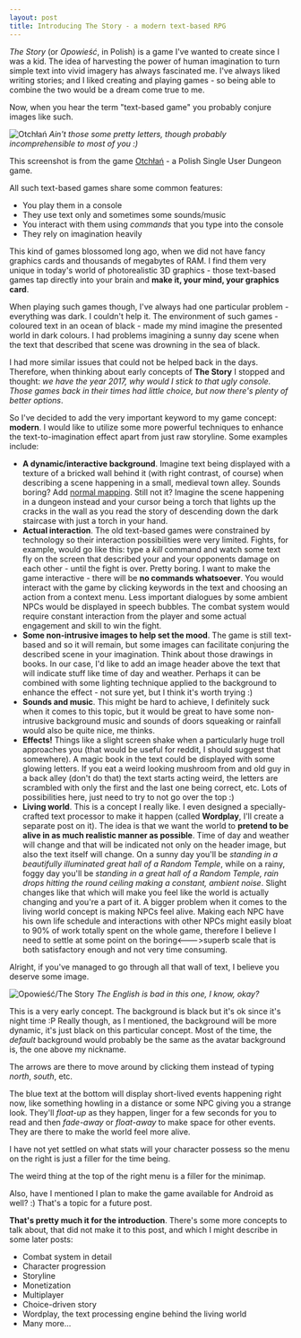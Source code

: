 ```yaml
---
layout: post
title: Introducing The Story - a modern text-based RPG
---
```


*The Story* (or *Opowieść*, in Polish) is a game I've wanted to create since I was a kid. The idea of harvesting the power of human imagination to turn simple text into vivid imagery has always fascinated me. I've always liked writing stories; and I liked creating and playing games - so being able to combine the two would be a dream come true to me.

Now, when you hear the term "text-based game" you probably conjure images like such.

![Otchłań]({{site.baseurl}}/public/images/otchlan_1.jpg)
*Ain't those some pretty letters, though probably incomprehensible to most of you :)*

This screenshot is from the game [Otchłań](http://otchlan.pl/) - a Polish Single User Dungeon game.

All such text-based games share some common features:
- You play them in a console
- They use text only and sometimes some sounds/music
- You interact with them using *commands* that you type into the console
- They rely on imagination heavily

This kind of games blossomed long ago, when we did not have fancy graphics cards and thousands of megabytes of RAM. I find them very unique in today's world of photorealistic 3D graphics - those text-based games tap directly into your brain and **make it, your mind, your graphics card**.

When playing such games though, I've always had one particular problem - everything was dark. I couldn't help it. The environment of such games - coloured text in an ocean of black - made my mind imagine the presented world in dark colours. I had problems imagining a sunny day scene when the text that described that scene was drowning in the sea of black.

I had more similar issues that could not be helped back in the days. Therefore, when thinking about early concepts of **The Story** I stopped and thought: *we have the year 2017, why would I stick to that ugly console. Those games back in their times had little choice, but now there's plenty of better options*.

So I've decided to add the very important keyword to my game concept: **modern**. I would like to utilize some more powerful techniques to enhance the text-to-imagination effect apart from just raw storyline. Some examples include:
- **A dynamic/interactive background**. Imagine text being displayed with a texture of a bricked wall behind it (with right contrast, of course) when describing a scene happening in a small, medieval town alley. Sounds boring? Add [normal mapping](https://learnopengl.com/img/advanced-lighting/normal_mapping_compare.png). Still not it? Imagine the scene happening in a dungeon instead and your cursor being a torch that lights up the cracks in the wall as you read the story of descending down the dark staircase with just a torch in your hand.
- **Actual interaction**. The old text-based games were constrained by technology so their interaction possibilities were very limited. Fights, for example, would go like this: type a *kill* command and watch some text fly on the screen that described your and your opponents damage on each other - until the fight is over. Pretty boring. I want to make the game interactive - there will be **no commands whatsoever**. You would interact with the game by clicking keywords in the text and choosing an action from a context menu. Less important dialogues by some ambient NPCs would be displayed in speech bubbles. The combat system would require constant interaction from the player and some actual engagement and skill to win the fight.
- **Some non-intrusive images to help set the mood**. The game is still text-based and so it will remain, but some images can facilitate conjuring the described scene in your imagination. Think about those drawings in books. In our case, I'd like to add an image header above the text that will indicate stuff like time of day and weather. Perhaps it can be combined with some lighting technique applied to the background to enhance the effect - not sure yet, but I think it's worth trying :)
- **Sounds and music**. This might be hard to achieve, I definitely suck when it comes to this topic, but it would be great to have some non-intrusive background music and sounds of doors squeaking or rainfall would also be quite nice, me thinks.
- **Effects!** Things like a slight screen shake when a particularly huge troll approaches you (that would be useful for reddit, I should suggest that somewhere). A magic book in the text could be displayed with some glowing letters. If you eat a weird looking mushroom from and old guy in a back alley (don't do that) the text starts acting weird, the letters are scrambled with only the first and the last one being correct, etc. Lots of possibilities here, just need to try to not go over the top :)
- **Living world**. This is a concept I really like. I even designed a specially-crafted text processor to make it happen (called **Wordplay**, I'll create a separate post on it). The idea is that we want the world to **pretend to be alive in as much realistic manner as possible**. Time of day and weather will change and that will be indicated not only on the header image, but also the text itself will change. On a sunny day you'll be *standing in a beautifully illuminated great hall of a Random Temple*, while on a rainy, foggy day you'll be *standing in a great hall of a Random Temple, rain drops hitting the round ceiling making a constant, ambient noise*. Slight changes like that which will make you feel like the world is actually changing and you're a part of it. A bigger problem when it comes to the living world concept is making NPCs feel alive. Making each NPC have his own life schedule and interactions with other NPCs might easily bloat to 90% of work totally spent on the whole game, therefore I believe I need to settle at some point on the boring<--->superb scale that is both satisfactory enough and not very time consuming.

Alright, if you've managed to go through all that wall of text, I believe you deserve some image.

![Opowieść/The Story]({{site.baseurl}}/public/images/opowiesc_1.png)
*The English is bad in this one, I know, okay?*

This is a very early concept. The background is black but it's ok since it's night time :P Really though, as I mentioned, the background will be more dynamic, it's just black on this particular concept. Most of the time, the *default* background would probably be the same as the avatar background is, the one above my nickname.

The arrows are there to move around by clicking them instead of typing *north*, *south*, etc.

The blue text at the bottom will display short-lived events happening right now, like something howling in a distance or some NPC giving you a strange look. They'll *float-up* as they happen, linger for a few seconds for you to read and then *fade-away* or *float-away* to make space for other events. They are there to make the world feel more alive.

I have not yet settled on what stats will your character possess so the menu on the right is just a filler for the time being.

The weird thing at the top of the right menu is a filler for the minimap.

Also, have I mentioned I plan to make the game available for Android as well? :) That's a topic for a future post.

**That's pretty much it for the introduction**. There's some more concepts to talk about, that did not make it to this post, and which I might describe in some later posts:
- Combat system in detail
- Character progression
- Storyline
- Monetization
- Multiplayer
- Choice-driven story
- Wordplay, the text processing engine behind the living world
- Many more...